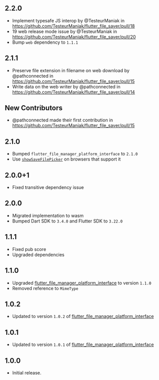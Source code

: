 ## 2.2.0

* Implement typesafe JS interop by @TesteurManiak in https://github.com/TesteurManiak/flutter_file_saver/pull/18
* 19 web release mode issue by @TesteurManiak in https://github.com/TesteurManiak/flutter_file_saver/pull/20
* Bump `web` dependency to `1.1.1`

## 2.1.1

* Preserve file extension in filename on web download by @pathconnected in https://github.com/TesteurManiak/flutter_file_saver/pull/15
* Write data on the web writer by @pathconnected in https://github.com/TesteurManiak/flutter_file_saver/pull/14

## New Contributors
* @pathconnected made their first contribution in https://github.com/TesteurManiak/flutter_file_saver/pull/15

## 2.1.0

* Bumped `flutter_file_manager_platform_interface` to `2.1.0`
* Use [`showSaveFilePicker`](https://developer.mozilla.org/en-US/docs/Web/API/Window/showSaveFilePicker) on browsers that support it

## 2.0.0+1

* Fixed transitive dependency issue

## 2.0.0

* Migrated implementation to wasm
* Bumped Dart SDK to `3.4.0` and Flutter SDK to `3.22.0`

## 1.1.1

* Fixed pub score
* Upgraded dependencies

## 1.1.0

* Upgraded [flutter_file_manager_platform_interface](https://pub.dev/packages/flutter_file_manager_platform_interface) to version `1.1.0`
* Removed reference to `MimeType`

## 1.0.2

* Updated to version `1.0.2` of [flutter_file_manager_platform_interface](https://pub.dev/packages/flutter_file_manager_platform_interface)

## 1.0.1

* Updated to version `1.0.1` of [flutter_file_manager_platform_interface](https://pub.dev/packages/flutter_file_manager_platform_interface)

## 1.0.0

* Initial release.
